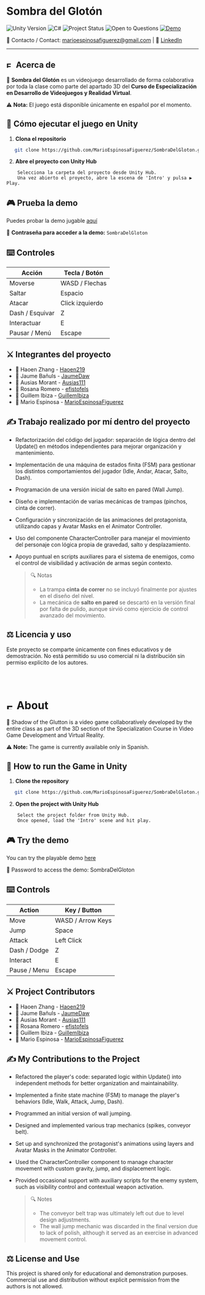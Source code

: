 # Sombra del Glotón
![Unity Version](https://img.shields.io/badge/Unity-2022.3.49f1-007ACC?logo=unity&logoColor=white)
![C#](https://img.shields.io/badge/C%23-Visual%20Studio-5C2D91?logo=c-sharp&logoColor=white)
![Project Status](https://img.shields.io/badge/Status-Completed-brightgreen)
![Open to Questions](https://img.shields.io/badge/Open_to_Questions_-_Developer-brightgreen)
[![Demo](https://img.shields.io/badge/Demo-Play%20Now-blue?logo=itch.io)](https://mario-espinosa.itch.io/sombra-del-gloton)


📧 Contacto / Contact: [marioespinosafiguerez@gmail.com](mailto:marioespinosafiguerez@gmail.com) | 🔗 [LinkedIn](https://www.linkedin.com/in/mario-espinosa-figuerez/)
<br>

---

## <img src="https://upload.wikimedia.org/wikipedia/commons/9/9a/Flag_of_Spain.svg" alt="ES" width="20" height="15"> Acerca de 

📌 **Sombra del Glotón** es un videojuego desarrollado de forma colaborativa por toda la clase como parte del apartado 3D del **Curso de Especialización en Desarrollo de Videojuegos y Realidad Virtual**.

⚠️ **Nota:** El juego está disponible únicamente en español por el momento.

## 🚀 Cómo ejecutar el juego en Unity

1. **Clona el repositorio**
 ```bash
    git clone https://github.com/MarioEspinosaFiguerez/SombraDelGloton.git
```
2. **Abre el proyecto con Unity Hub**
```
    Selecciona la carpeta del proyecto desde Unity Hub.
    Una vez abierto el proyecto, abre la escena de 'Intro' y pulsa ▶️ Play.
```

## 🎮 Prueba la demo
Puedes probar la demo jugable [aquí](https://mario-espinosa.itch.io/sombra-del-gloton)

🔐 **Contraseña para acceder a la demo:**  `SombraDelGloton`

## ⌨️ Controles
| Acción            | Tecla / Botón        |
|-------------------|----------------------|
| Moverse           | WASD / Flechas       |
| Saltar            | Espacio              |
| Atacar            | Click izquierdo      |
| Dash / Esquivar   | Z                    |
| Interactuar       | E                    |
| Pausar / Menú     | Escape               |

## ⚔️ Integrantes del proyecto
- 👤 Haoen Zhang - [Haoen219](https://github.com/Haoen219)
- 👤 Jaume Bañuls - [JaumeDaw](https://github.com/JaumeDaw)
- 👤 Ausias Morant - [Ausias111](https://github.com/Ausias111)
- 👤 Rosana Romero - [efistofels](https://github.com/Mefistofels)
- 👤 Guillem Ibiza - [GuillemIbiza](https://github.com/GuillemIbiza)
- 👤 Mario Espinosa - [MarioEspinosaFiguerez](https://github.com/MarioEspinosaFiguerez)

## ✍️ Trabajo realizado por mí dentro del proyecto
- Refactorización del código del jugador: separación de lógica dentro del Update() en métodos independientes para mejorar organización y mantenimiento.

- Implementación de una máquina de estados finita (FSM) para gestionar los distintos comportamientos del jugador (Idle, Andar, Atacar, Salto, Dash).

- Programación de una versión inicial de salto en pared (Wall Jump).

- Diseño e implementación de varias mecánicas de trampas (pinchos, cinta de correr).

- Configuración y sincronización de las animaciones del protagonista, utilizando capas y Avatar Masks en el Animator Controller.

- Uso del componente CharacterController para manejar el movimiento del personaje con lógica propia de gravedad, salto y desplazamiento.

- Apoyo puntual en scripts auxiliares para el sistema de enemigos, como el control de visibilidad y activación de armas según contexto.

    > 🔍 Notas
    >- La trampa **cinta de correr** no se incluyó finalmente por ajustes en el diseño del nivel.
    >- La mecánica de **salto en pared** se descartó en la versión final por falta de pulido, aunque sirvió como ejercicio de control avanzado del movimiento.

## ⚖️ Licencia y uso
Este proyecto se comparte únicamente con fines educativos y de demostración.
No está permitido su uso comercial ni la distribución sin permiso explícito de los autores.



<br><br>

# <img src="https://upload.wikimedia.org/wikipedia/en/a/ae/Flag_of_the_United_Kingdom.svg" alt="EN" width="20" height="15"> About

📌 Shadow of the Glutton is a video game collaboratively developed by the entire class as part of the 3D section of the Specialization Course in Video Game Development and Virtual Reality.

⚠️ **Note:** The game is currently available only in Spanish.

## 🚀 How to run the Game in Unity
1. **Clone the repository**
 ```bash
    git clone https://github.com/MarioEspinosaFiguerez/SombraDelGloton.git
```
2. **Open the project with Unity Hub**
```
    Select the project folder from Unity Hub.
    Once opened, load the 'Intro' scene and hit play.
```

## 🎮 Try the demo
You can try the playable demo [here](https://mario-espinosa.itch.io/sombra-del-gloton)

🔐 Password to access the demo: SombraDelGloton

## ⌨️ Controls
| Action            | Key / Button         |
|-------------------|----------------------|
| Move              | WASD / Arrow Keys    |
| Jump              | Space                |
| Attack            | Left Click           |
| Dash / Dodge      | Z                    |
| Interact          | E                    |
| Pause / Menu      | Escape               |

## ⚔️ Project Contributors
- 👤 Haoen Zhang - [Haoen219](https://github.com/Haoen219)
- 👤 Jaume Bañuls - [JaumeDaw](https://github.com/JaumeDaw)
- 👤 Ausias Morant - [Ausias111](https://github.com/Ausias111)
- 👤 Rosana Romero - [efistofels](https://github.com/Mefistofels)
- 👤 Guillem Ibiza - [GuillemIbiza](https://github.com/GuillemIbiza)
- 👤 Mario Espinosa - [MarioEspinosaFiguerez](https://github.com/MarioEspinosaFiguerez)

## ✍️ My Contributions to the Project
- Refactored the player's code: separated logic within Update() into independent methods for better organization and maintainability.

- Implemented a finite state machine (FSM) to manage the player's behaviors (Idle, Walk, Attack, Jump, Dash).

- Programmed an initial version of wall jumping.

- Designed and implemented various trap mechanics (spikes, conveyor belt).

- Set up and synchronized the protagonist's animations using layers and Avatar Masks in the Animator Controller.

- Used the CharacterController component to manage character movement with custom gravity, jump, and displacement logic.

- Provided occasional support with auxiliary scripts for the enemy system, such as visibility control and contextual weapon activation.

    > 🔍 Notes 
    >- The conveyor belt trap was ultimately left out due to level design adjustments.
    >- The wall jump mechanic was discarded in the final version due to lack of polish, although it served as an exercise in advanced movement control.

## ⚖️ License and Use

This project is shared only for educational and demonstration purposes.  
Commercial use and distribution without explicit permission from the authors is not allowed.
